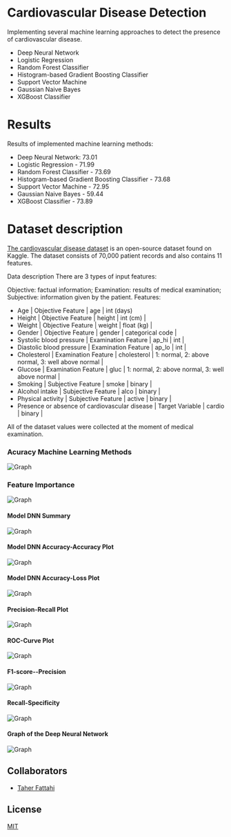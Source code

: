# Cardiovascular Disease Detection

Implementing several machine learning approaches to detect the presence of cardiovascular disease.

* Deep Neural Network
* Logistic Regression
* Random Forest Classifier 
* Histogram-based Gradient Boosting Classifier
* Support Vector Machine
* Gaussian Naive Bayes
* XGBoost Classifier

# Results
Results of implemented machine learning methods:   
* Deep Neural Network:  73.01
* Logistic Regression - 71.99
* Random Forest Classifier - 73.69 
* Histogram-based Gradient Boosting Classifier - 73.68
* Support Vector Machine - 72.95
* Gaussian Naive Bayes - 59.44
* XGBoost Classifier - 73.89

# Dataset description
[The cardiovascular disease dataset](https://www.kaggle.com/sulianova/cardiovascular-disease-dataset) is an open-source dataset found on Kaggle. The dataset consists of 70,000 patient records and also contains 11 features.

Data description
There are 3 types of input features:

Objective: factual information;
Examination: results of medical examination;
Subjective: information given by the patient.
Features:

* Age | Objective Feature | age | int (days)
* Height | Objective Feature | height | int (cm) |
* Weight | Objective Feature | weight | float (kg) |
* Gender | Objective Feature | gender | categorical code |
* Systolic blood pressure | Examination Feature | ap_hi | int |
* Diastolic blood pressure | Examination Feature | ap_lo | int |
* Cholesterol | Examination Feature | cholesterol | 1: normal, 2: above normal, 3: well above normal |
* Glucose | Examination Feature | gluc | 1: normal, 2: above normal, 3: well above normal |
* Smoking | Subjective Feature | smoke | binary |
* Alcohol intake | Subjective Feature | alco | binary |
* Physical activity | Subjective Feature | active | binary |
* Presence or absence of cardiovascular disease | Target Variable | cardio | binary |

All of the dataset values were collected at the moment of medical examination.

### Acuracy Machine Learning Methods
![Graph](https://github.com/maralmousavi/cardiovascular-disease-detection/raw/master/images/accuracy-algorithms.png)

### Feature Importance
![Graph](https://github.com/maralmousavi/cardiovascular-disease-detection/raw/master/images/Feature-Importance.png)

#### Model DNN Summary
![Graph](https://github.com/maralmousavi/cardiovascular-disease-detection/raw/master/images/Model-Summary.png)

#### Model DNN Accuracy-Accuracy Plot
![Graph](https://github.com/maralmousavi/cardiovascular-disease-detection/raw/master/images/Model-Accuracy.png)

#### Model DNN Accuracy-Loss Plot
![Graph](https://github.com/maralmousavi/cardiovascular-disease-detection/raw/master/images/Model-Loss.png)

#### Precision-Recall Plot
![Graph](https://github.com/maralmousavi/cardiovascular-disease-detection/raw/master/images/Precision-Recall.png)

#### ROC-Curve Plot
![Graph](https://github.com/maralmousavi/cardiovascular-disease-detection/raw/master/images/ROC-Curve.png)

#### F1-score--Precision
![Graph](https://github.com/maralmousavi/cardiovascular-disease-detection/raw/master/images/F1-score--Precision.png)

#### Recall-Specificity
![Graph](https://github.com/maralmousavi/cardiovascular-disease-detection/raw/master/images/Recall-Specificity.png)

#### Graph of the Deep Neural Network
![Graph](https://github.com/maralmousavi/cardiovascular-disease-detection/raw/master/images/graph-deep-neural-network.png)
 
## Collaborators
- [Taher Fattahi](https://www.github.com/taherfattahi)

## License
[MIT](https://choosealicense.com/licenses/mit/)
